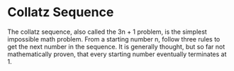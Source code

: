 # Collatz Sequence
The collatz sequence, also called the 3n + 1 problem, is the simplest impossible math problem. From a starting number n, follow three rules to get the next number in the sequence. It is generally thought, but so far not mathematically proven, that every starting number eventually terminates at 1.
